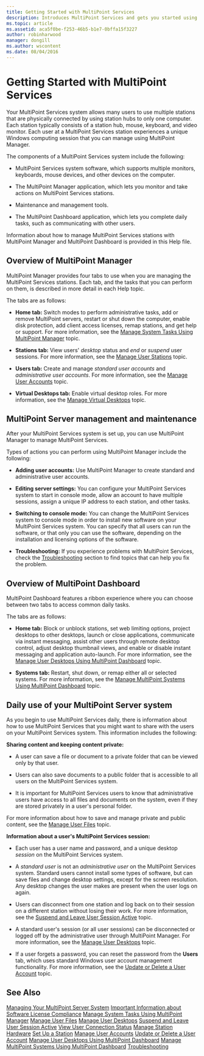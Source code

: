 ```yaml
---
title: Getting Started with MultiPoint Services
description: Introduces MultiPoint Services and gets you started using it.
ms.topic: article
ms.assetid: aca5f0be-f253-46b5-b1e7-0bffa15f3227
author: robinharwood
manager: dongill
ms.author: wscontent
ms.date: 08/04/2016
---
```

# Getting Started with MultiPoint Services
Your MultiPoint Services system allows many users to use multiple stations that are physically connected by using station hubs to only one computer. Each station typically consists of a station hub, mouse, keyboard, and video monitor. Each user at a MultiPoint Services station experiences a unique Windows computing session that you can manage using MultiPoint Manager.

The components of a MultiPoint Services system include the following:

-   MultiPoint Services system software, which supports multiple monitors, keyboards, mouse devices, and other devices on the computer.

-   The MultiPoint Manager application, which lets you monitor and take actions on MultiPoint Services stations.

-   Maintenance and management tools.

-   The MultiPoint Dashboard application, which lets you complete daily tasks, such as communicating with other users.

Information about how to manage MultiPoint Services stations with MultiPoint Manager and MultiPoint Dashboard is provided in this Help file.

## Overview of MultiPoint Manager
MultiPoint Manager provides four tabs to use when you are managing the MultiPoint Services stations. Each tab, and the tasks that you can perform on them, is described in more detail in each Help topic.

The tabs are as follows:

-   **Home tab:** Switch modes to perform administrative tasks, add or remove MultiPoint servers, restart or shut down the computer, enable disk protection, add client access licenses, remap stations, and get help or support. For more information, see the [Manage System Tasks Using MultiPoint Manager](Manage-System-Tasks-Using-MultiPoint-Manager.md) topic.

-   **Stations tab:** View users' *desktop* status and *end* or *suspend* user sessions. For more information, see the [Manage User Stations](Manage-User-Stations.md) topic.

-   **Users tab:** Create and manage *standard user accounts* and *administrative user accounts*. For more information, see the [Manage User Accounts](Manage-User-Accounts.md) topic.

-   **Virtual Desktops tab:** Enable virtual desktop roles. For more information, see the [Manage Virtual Desktops](Manage-Virtual-Desktops.md) topic.

## MultiPoint Server management and maintenance
After your MultiPoint Services system is set up, you can use MultiPoint Manager to manage MultiPoint Services.

Types of actions you can perform using MultiPoint Manager include the following:

-   **Adding user accounts:** Use MultiPoint Manager to create standard and administrative user accounts.

-   **Editing server settings:** You can configure your MultiPoint Services system to start in console mode, allow an account to have multiple sessions, assign a unique IP address to each station, and other tasks.

-   **Switching to console mode:** You can change the MultiPoint Services system to console mode in order to install new software on your MultiPoint Services system. You can specify that all users can run the software, or that only you can use the software, depending on the installation and licensing options of the software.

-   **Troubleshooting:** If you experience problems with MultiPoint Services, check the [Troubleshooting](Troubleshooting.md) section to find topics that can help you fix the problem.

## Overview of MultiPoint Dashboard
MultiPoint Dashboard features a ribbon experience where you can choose between two tabs to access common daily tasks.

The tabs are as follows:

-   **Home tab:** Block or unblock stations, set web limiting options, project desktops to other desktops, launch or close applications, communicate via instant messaging, assist other users through remote desktop control, adjust desktop thumbnail views, and enable or disable instant messaging and application auto-launch. For more information, see the [Manage User Desktops Using MultiPoint Dashboard](Manage-User-Desktops-Using-MultiPoint-Dashboard.md) topic.

-   **Systems tab:** Restart, shut down, or remap either all or selected systems. For more information, see the [Manage MultiPoint Systems Using MultiPoint Dashboard](Manage-MultiPoint-Systems-Using-MultiPoint-Dashboard.md) topic.

## Daily use of your MultiPoint Server system
As you begin to use MultiPoint Services daily, there is information about how to use MultiPoint Services that you might want to share with the users on your MultiPoint Services system. This information includes the following:

**Sharing content and keeping content private:**

-   A user can save a file or document to a private folder that can be viewed only by that user.

-   Users can also save documents to a public folder that is accessible to all users on the MultiPoint Services system.

-   It is important for MultiPoint Services users to know that administrative users have access to all files and documents on the system, even if they are stored privately in a user's personal folder.

For more information about how to save and manage private and public content, see the [Manage User Files](Manage-User-Files.md) topic.

**Information about a user's MultiPoint Services session:**

-   Each user has a user name and password, and a unique desktop *session* on the MultiPoint Services system.

-   A *standard user* is not an *administrative user* on the MultiPoint Services system. Standard users cannot install some types of software, but can save files and change desktop settings, except for the screen resolution. Any desktop changes the user makes are present when the user logs on again.

-   Users can disconnect from one station and log back on to their session on a different station without losing their work. For more information, see the [Suspend and Leave User Session Active](Suspend-and-Leave-User-Session-Active.md) topic.

-   A standard user's session (or all user sessions) can be disconnected or logged off by the administrative user through MultiPoint Manager. For more information, see the [Manage User Desktops](manage-user-desktops-using-multipoint-dashboard.md) topic.

-   If a user forgets a password, you can reset the password from the **Users** tab, which uses standard Windows user account management functionality. For more information, see the [Update or Delete a User Account](Update-or-Delete-a-User-Account.md) topic.

## See Also
[Managing Your MultiPoint Server System](managing-your-multipoint-services-system.md)
[Important Information about Software License Compliance](./multipoint-software-license-compliance.md)
[Manage System Tasks Using MultiPoint Manager](Manage-System-Tasks-Using-MultiPoint-Manager.md)
[Manage User Files](Manage-User-Files.md)
[Manage User Desktops](manage-user-desktops-using-multipoint-dashboard.md)
[Suspend and Leave User Session Active](Suspend-and-Leave-User-Session-Active.md)
[View User Connection Status](View-User-Connection-Status.md)
[Manage Station Hardware](Manage-Station-Hardware.md)
[Set Up a Station](Set-Up-a-Station.md)
[Manage User Accounts](Manage-User-Accounts.md)
[Update or Delete a User Account](Update-or-Delete-a-User-Account.md)
[Manage User Desktops Using MultiPoint Dashboard](Manage-User-Desktops-Using-MultiPoint-Dashboard.md)
[Manage MultiPoint Systems Using MultiPoint Dashboard](Manage-MultiPoint-Systems-Using-MultiPoint-Dashboard.md)
[Troubleshooting](Troubleshooting.md)